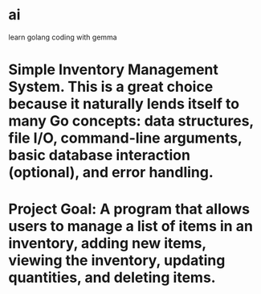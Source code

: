 # ai
learn golang coding with gemma

# Simple Inventory Management System. This is a great choice because it naturally lends itself to many Go concepts: data structures, file I/O, command-line arguments, basic database interaction (optional), and error handling.

# Project Goal:  A program that allows users to manage a list of items in an inventory, adding new items, viewing the inventory, updating quantities, and deleting items.